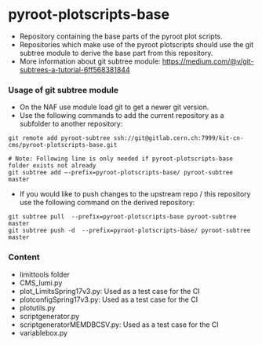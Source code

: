 # pyroot-plotscripts-base

* Repository containing the base parts of the pyroot plot scripts. 
* Repositories which make use of the pyroot plotscripts should use the git subtree module to derive the base part from this repository.
* More information about git subtree module: https://medium.com/@v/git-subtrees-a-tutorial-6ff568381844

### Usage of git subtree module
* On the NAF use module load git to get a newer git version.
* Use the following commands to add the current repository as a subfolder to another repository:
```
git remote add pyroot-subtree ssh://git@gitlab.cern.ch:7999/kit-cn-cms/pyroot-plotscripts-base.git

# Note: Following line is only needed if pyroot-plotscripts-base folder exists not already
git subtree add —-prefix=pyroot-plotscripts-base/ pyroot-subtree master
```
* If you would like to push changes to the upstream repo / this repository use the following command on the derived repository:
```
git subtree pull  --prefix=pyroot-plotscripts-base pyroot-subtree master
git subtree push -d  --prefix=pyroot-plotscripts-base/ pyroot-subtree master
```



### Content

* limittools folder
* CMS_lumi.py
* plot_LimitsSpring17v3.py: Used as a test case for the CI
* plotconfigSpring17v3.py: Used as a test case for the CI
* plotutils.py
* scriptgenerator.py
* scriptgeneratorMEMDBCSV.py: Used as a test case for the CI
* variablebox.py
